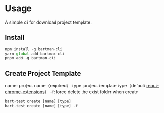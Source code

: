 # Usage

A simple cli for download project template.

## Install

```js
npm install -g bartman-cli
yarn global add bartman-cli
pnpm add -g bartman-cli
```

## Create Project Template

name: project name（required）
type: project template type（default [react-chrome-extensions](https://github.com/superbartman/react-chrome-extensions)）
-f: force delete the exist folder when create

```js
bart-test create [name] [type]
bart-test create [name] [type] -f
```
